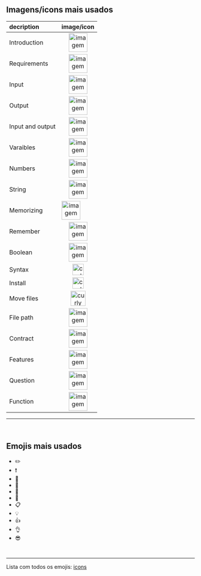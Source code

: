 ## Imagens/icons mais usados

| decription      | image/icon |
| :---            |    :---:   |
| Introduction    | <img src="https://cdn-icons-png.flaticon.com/512/1436/1436664.png" alt="imagem" width="50px" align="center">|
| Requirements    | <img src="https://cdn-icons-png.flaticon.com/512/3078/3078994.png" alt="imagem" width="50px" align="center">|
| Input           | <img src="https://cdn-icons-png.flaticon.com/512/5205/5205407.png" alt="imagem" width="50px" align="center">|
| Output          | <img src="https://cdn-icons-png.flaticon.com/512/3488/3488822.png" alt="imagem" width="50px" align="center">|
| Input and output| <img src="https://cdn-icons-png.flaticon.com/512/7527/7527163.png" alt="imagem" width="50px" align="center">|
| Varaibles       | <img src="https://cdn-icons-png.flaticon.com/512/7020/7020002.png" alt="imagem" width="50px" align="center">|
| Numbers         | <img src="https://cdn-icons-png.flaticon.com/512/709/709337.png" alt="imagem" width="50px" align="center">|
| String          | <img src="https://cdn-icons-png.flaticon.com/512/6051/6051526.png" alt="imagem" width="50px" align="center">|
| Memorizing      | <img src="https://cdn-icons-png.flaticon.com/512/2810/2810051.png" alt="imagem" width="50px" align="left">|
| Remember        | <img src="https://cdn-icons-png.flaticon.com/512/201/201652.png" alt="imagem" width="50px" align="center">|
| Boolean         | <img src="https://cdn-icons-png.flaticon.com/512/3406/3406894.png" alt="imagem" width="50px" align="center">|
| Syntax          | <img src="https://cdn-icons-png.flaticon.com/512/1442/1442581.png" alt="curly braces icon" width="30px" align="center">|
| Install         | <img src="https://cdn.icon-icons.com/icons2/1508/PNG/512/systemsoftwareinstall_104153.png" alt="curly braces icon" width="30px" align="center">|
| Move files      | <img src="https://cdn-icons-png.flaticon.com/512/8901/8901575.png" alt="curly braces icon" width="40px" align="center">|
| File path       | <img src="https://cdn-icons-png.flaticon.com/512/3686/3686524.png" alt="imagem" width="50px" align="center">|
| Contract        | <img src="https://cdn-icons-png.flaticon.com/128/2666/2666501.png" alt="imagem" width="50px" align="center">|
| Features        | <img src="https://cdn-icons-png.flaticon.com/512/4384/4384901.png" alt="imagem" width="50px" align="center">|
| Question        | <img src="https://cdn-icons-png.flaticon.com/512/6796/6796891.png" alt="imagem" width="50px" align="center">|
| Function        | <img src="https://cdn-icons-png.flaticon.com/512/1774/1774106.png" alt="imagem" width="50px" align="center">|




<hr>
<br>

## Emojis mais usados
    
* :pencil2:
* :heavy_exclamation_mark:
* :file_folder:
* :notebook_with_decorative_cover:
* :paperclip:
* :pushpin:
* :clipboard:
* :bulb:
* :thumbsup:
* :ok_hand:
* :sunglasses:


<br>
<hr>

Lista com todos os emojis: [icons](https://www.flaticon.com/)